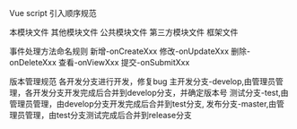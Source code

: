 <!--
 * @Author: Pure <305737824@qq.com>
 * @CreateTime: 2021-04-14 14:01:48
 * @LastEditors: Pure <305737824@qq.com>
 * @LastEditTime: 2022-04-26 16:51:53
 * @Description: 
-->
Vue script 引入顺序规范

本模块文件
其他模块文件
公共模块文件
第三方模块文件
框架文件

事件处理方法命名规则
新增-onCreateXxx
修改-onUpdateXxx
删除-onDeleteXxx
查看-onViewXxx
提交-onSubmitXxx


版本管理规范
各开发分支进行开发，修复bug
主开发分支-develop,由管理员管理，各开发分支开发完成后合并到develop分支，并确定版本号
测试分支-test,由管理员管理，由develop分支开发完成后合并到test分支,
发布分支-master,由管理员管理，由test分支测试完成后合并到release分支 
